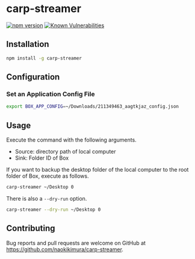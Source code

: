 # carp-streamer

[![npm version](https://badge.fury.io/js/carp-streamer.svg)](https://badge.fury.io/js/carp-streamer)
[![Known Vulnerabilities](https://snyk.io//test/github/naokikimura/carp-streamer/badge.svg?targetFile=package.json)](https://snyk.io//test/github/naokikimura/carp-streamer?targetFile=package.json)

## Installation

```bash
npm install -g carp-streamer
```

## Configuration

### Set an Application Config File

```bash
export BOX_APP_CONFIG=~/Downloads/211349463_aagtkjaz_config.json
```

## Usage

Execute the command with the following arguments.
- Source: directory path of local computer
- Sink: Folder ID of Box

If you want to backup the desktop folder of the local computer to the root folder of Box, execute as follows.

```bash
carp-streamer ~/Desktop 0
```

There is also a `--dry-run` option.

```bash
carp-streamer --dry-run ~/Desktop 0
```

## Contributing

Bug reports and pull requests are welcome on GitHub at https://github.com/naokikimura/carp-streamer.
